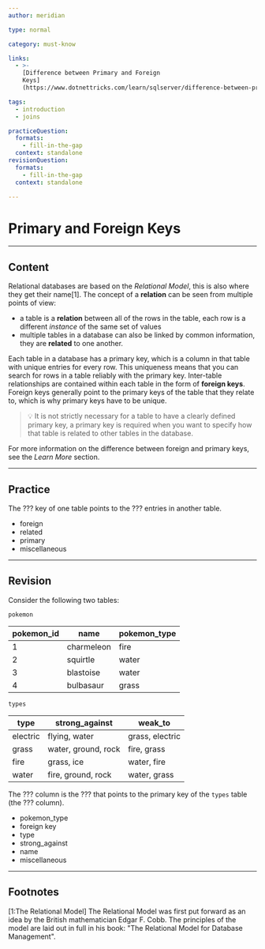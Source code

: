 ```yaml
---
author: meridian

type: normal

category: must-know

links: 
  - >-
    [Difference between Primary and Foreign 
    Keys]
    (https://www.dotnettricks.com/learn/sqlserver/difference-between-primary-key-and-foreign-key){article}

tags:
  - introduction
  - joins

practiceQuestion:
  formats:
    - fill-in-the-gap
  context: standalone
revisionQuestion:
  formats:
    - fill-in-the-gap
  context: standalone

---
```


# Primary and Foreign Keys

---

## Content

Relational databases are based on the *Relational Model*, this is also where they get their name[1]. The concept of a **relation** can be seen from multiple points of view:
- a table is a **relation** between all of the rows in the table, each row is a different *instance* of the same set of values
- multiple tables in a database can also be linked by common information, they are **related** to one another.

Each table in a database has a primary key, which is a column in that table with unique entries for every row. This uniqueness means that you can search for rows in a table reliably with the primary key. Inter-table relationships are contained within each table in the form of **foreign keys**. Foreign keys generally point to the primary keys of the table that they relate to, which is why primary keys have to be unique.

> 💡 It is not strictly necessary for a table to have a clearly defined primary key, a primary key is required when you want to specify how that table is related to other tables in the database.

For more information on the difference between foreign and primary keys, see the *Learn More* section.

--- 

## Practice

The ??? key of one table points to the ??? entries in another table. 

- foreign
- related
- primary
- miscellaneous

---

## Revision

Consider the following two tables:

`pokemon`

| pokemon_id | name       | pokemon_type |
|------------|------------|--------------|
| 1          | charmeleon | fire         |
| 2          | squirtle   | water        |
| 3          | blastoise  | water        |
| 4          | bulbasaur  | grass        |

`types`

| type     | strong_against      | weak_to         |
|----------|---------------------|-----------------|
| electric | flying, water       | grass, electric |
| grass    | water, ground, rock | fire, grass     |
| fire     | grass, ice          | water, fire     |
| water    | fire, ground, rock  | water, grass    |

The ??? column is the ??? that points to the primary key of the `types` table (the ??? column).

- pokemon_type
- foreign key
- type
- strong_against
- name
- miscellaneous

---

## Footnotes

[1:The Relational Model]
The Relational Model was first put forward as an idea by the British mathematician Edgar F. Cobb. The principles of the model are laid out in full in his book: "The Relational Model for Database Management". 
